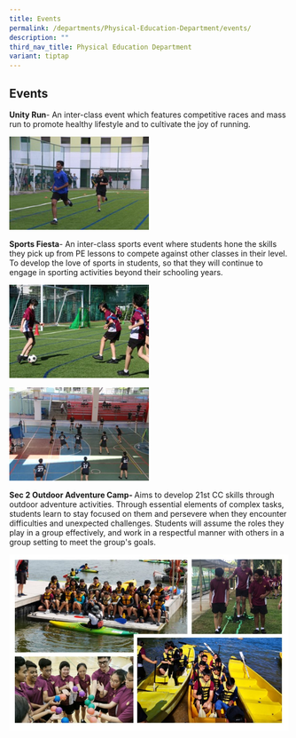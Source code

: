 ```yaml
---
title: Events
permalink: /departments/Physical-Education-Department/events/
description: ""
third_nav_title: Physical Education Department
variant: tiptap
---
```

<h2>Events</h2>
<p><strong>Unity Run</strong>- An inter-class event which features competitive
races and mass run to promote healthy lifestyle and to cultivate the joy
of running.</p>
<div class="isomer-image-wrapper">
<img style="width: 50%;" height="auto" width="100%" alt="" src="/images/sportsfiesta1.jpg">
</div>
<p></p>
<p><strong>Sports Fiesta</strong>- An inter-class sports event where students
hone the skills they pick up from PE lessons to compete against other classes
in their level. To develop the love of sports in students, so that they
will continue to engage in sporting activities beyond their schooling years.</p>
<p></p>
<div class="isomer-image-wrapper">
<img style="width: 50%;" height="auto" width="100%" alt="" src="/images/sportsfiesta2.jpg">
</div>
<p></p>
<div class="isomer-image-wrapper">
<img style="width: 50%;" height="auto" width="100%" alt="" src="/images/sportsfiesta3.jpg">
</div>
<p></p>
<p><strong>Sec 2 Outdoor Adventure Camp- </strong>Aims to develop 21st CC
skills through outdoor adventure activities. Through essential elements
of complex tasks, students learn to stay focused on them and persevere
when they encounter difficulties and unexpected challenges. Students will
assume the roles they play in a group effectively, and work in a respectful
manner with others in a group setting to meet the group's goals.</p>
<p></p>
<div class="isomer-image-wrapper">
<img style="width: 100%" height="auto" width="100%" alt="" src="/images/sec2camp.jpg">
</div>
<p></p>
